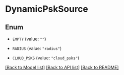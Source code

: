 # DynamicPskSource

## Enum


* `EMPTY` (value: `""`)

* `RADIUS` (value: `"radius"`)

* `CLOUD_PSKS` (value: `"cloud_psks"`)


[[Back to Model list]](../README.md#documentation-for-models) [[Back to API list]](../README.md#documentation-for-api-endpoints) [[Back to README]](../README.md)


